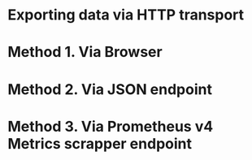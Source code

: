 Exporting data via HTTP transport
===================================

Method 1. Via Browser
===================================

Method 2. Via JSON endpoint
===================================

Method 3. Via Prometheus v4 Metrics scrapper endpoint
===================================
